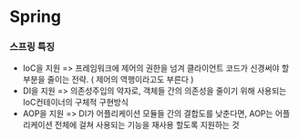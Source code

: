 # Spring 
### 스프링 특징
- IoC을 지원 => 프레임워크에 제어의 권한을 넘겨 클라이언트 코드가 신경써야 할 부분을 줄이는 전략. ( 제어의 역행이라고도 부른다 )
- DI을 지원 => 의존성주입의 약자로, 객체들 간의 의존성을 줄이기 위해 사용되는 IoC컨테이너의 구체적 구현방식
- AOP을 지원 => DI가 어플리케이션 모듈들 간의 결합도를 낮춘다면, AOP는 어플리케이션 전체에 걸쳐 사용되는 기능을 재사용 할도록 지원하는 것
